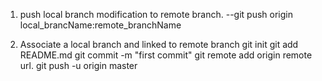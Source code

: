 1. push local branch modification to remote branch.
--git push origin local_brancName:remote_branchName

2. Associate a local branch and linked to remote branch
git init
git add README.md
git commit -m "first commit"
git remote add origin remote url.
git push -u origin master